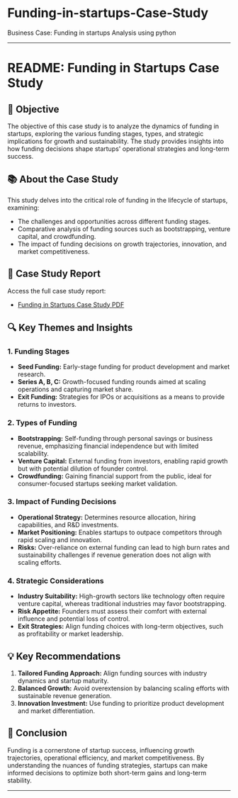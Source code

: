 # Funding-in-startups-Case-Study
Business Case: Funding in startups Analysis using python

---

# README: Funding in Startups Case Study

## 🎯 **Objective**
The objective of this case study is to analyze the dynamics of funding in startups, exploring the various funding stages, types, and strategic implications for growth and sustainability. The study provides insights into how funding decisions shape startups' operational strategies and long-term success.

## 📚 **About the Case Study**
This study delves into the critical role of funding in the lifecycle of startups, examining:
- The challenges and opportunities across different funding stages.
- Comparative analysis of funding sources such as bootstrapping, venture capital, and crowdfunding.
- The impact of funding decisions on growth trajectories, innovation, and market competitiveness.

## 📝 **Case Study Report**
Access the full case study report:
- [Funding in Startups Case Study PDF](https://github.com/manishaoh/Funding-in-startups-Case-Study/blob/main/startups_data_analysis.ipynb)

## 🔍 **Key Themes and Insights**

### **1. Funding Stages**
- **Seed Funding:** Early-stage funding for product development and market research.
- **Series A, B, C:** Growth-focused funding rounds aimed at scaling operations and capturing market share.
- **Exit Funding:** Strategies for IPOs or acquisitions as a means to provide returns to investors.

### **2. Types of Funding**
- **Bootstrapping:** Self-funding through personal savings or business revenue, emphasizing financial independence but with limited scalability.
- **Venture Capital:** External funding from investors, enabling rapid growth but with potential dilution of founder control.
- **Crowdfunding:** Gaining financial support from the public, ideal for consumer-focused startups seeking market validation.

### **3. Impact of Funding Decisions**
- **Operational Strategy:** Determines resource allocation, hiring capabilities, and R&D investments.
- **Market Positioning:** Enables startups to outpace competitors through rapid scaling and innovation.
- **Risks:** Over-reliance on external funding can lead to high burn rates and sustainability challenges if revenue generation does not align with scaling efforts.

### **4. Strategic Considerations**
- **Industry Suitability:** High-growth sectors like technology often require venture capital, whereas traditional industries may favor bootstrapping.
- **Risk Appetite:** Founders must assess their comfort with external influence and potential loss of control.
- **Exit Strategies:** Align funding choices with long-term objectives, such as profitability or market leadership.

## 💡 **Key Recommendations**
1. **Tailored Funding Approach:** Align funding sources with industry dynamics and startup maturity.
2. **Balanced Growth:** Avoid overextension by balancing scaling efforts with sustainable revenue generation.
3. **Innovation Investment:** Use funding to prioritize product development and market differentiation.

## 🔑 **Conclusion**
Funding is a cornerstone of startup success, influencing growth trajectories, operational efficiency, and market competitiveness. By understanding the nuances of funding strategies, startups can make informed decisions to optimize both short-term gains and long-term stability.

---

